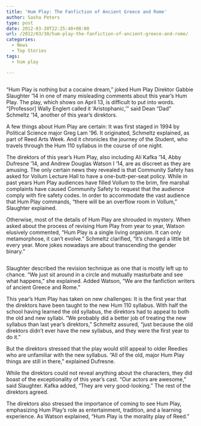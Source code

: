 ```yaml
---
title: 'Hum Play: The Fanfiction of Ancient Greece and Rome'
author: Sasha Peters
type: post
date: 2012-03-30T22:25:48+00:00
url: /2012/03/30/hum-play-the-fanfiction-of-ancient-greece-and-rome/
categories:
  - News
  - Top Stories
tags:
  - hum play

---
```

<a href="http://www.reedquest.org/2012/03/hum-play-the-fanfiction-of-ancient-greece-and-rome/humplayslider/" rel="attachment wp-att-1464"><img class="alignright size-full wp-image-1464" title="HumPlay" src="https://i0.wp.com/www.reedquest.org/wp-content/uploads/2012/03/HumPlayslider.jpg?resize=770%2C430" alt="" data-recalc-dims="1" /></a>

“Hum Play is nothing but a cocaine dream,” joked Hum Play Direktor Gabbie Slaughter ’14 in one of many misleading comments about this year’s Hum Play. The play, which shows on April 13, is difficult to put into words. “[Professor] Wally Englert called it ‘Aristophanic,’” said Dean “Dad” Schmeltz ’14, another of this year’s direktors.

A few things about Hum Play are certain: It was first staged in 1994 by Political Science major Greg Lam ’96. It originated, Schmeltz explained, as part of Reed Arts Week. And it chronicles the journey of the Student, who travels through the Hum 110 syllabus in the course of one night.

The direktors of this year’s Hum Play, also including Ali Kafka ’14, Abby Dufresne ’14, and Andrew Douglas Watson I ’14, are as discreet as they are amusing. The only certain news they revealed is that Community Safety has asked for Vollum Lecture Hall to have a one-butt-per-seat policy. While in past years Hum Play audiences have filled Vollum to the brim, fire marshal complaints have caused Community Safety to request that the audience comply with fire safety codes. In order to accommodate the vast audience that Hum Play commands, “there will be an overflow room in Vollum,” Slaughter explained.

Otherwise, most of the details of Hum Play are shrouded in mystery. When asked about the process of revising Hum Play from year to year, Watson elusively commented, “Hum Play is a single living organism. It can only metamorphose, it can’t evolve.” Schmeltz clarified, “It’s changed a little bit every year. More jokes nowadays are about transcending the gender binary.”

<a href="http://www.reedquest.org/2012/03/hum-play-the-fanfiction-of-ancient-greece-and-rome/humplay1/" rel="attachment wp-att-1465"><img class="aligncenter size-full wp-image-1465" title="Hum Play" src="https://i2.wp.com/www.reedquest.org/wp-content/uploads/2012/03/HumPlay1.jpg?resize=770%2C430" alt="" data-recalc-dims="1" /></a>

Slaughter described the revision technique as one that is mostly left up to chance. “We just sit around in a circle and mutually masturbate and see what happens,” she explained. Added Watson, “We are the fanfiction writers of ancient Greece and Rome.”

This year’s Hum Play has taken on new challenges: It is the first year that the direktors have been taught to the new Hum 110 syllabus. With half the school having learned the old syllabus, the direktors had to appeal to both the old and new syllabi. “We probably did a better job of treating the new syllabus than last year’s direktors,” Schmeltz assured, “just because the old direktors didn’t ever have the new syllabus, and they were the first year to do it.”

But the direktors stressed that the play would still appeal to older Reedies who are unfamiliar with the new syllabus. “All of the old, major Hum Play things are still in there,” explained Dufresne.

While the direktors could not reveal anything about the characters, they did boast of the exceptionality of this year’s cast. “Our actors are awesome,” said Slaughter. Kafka added, “They are very good-looking.” The rest of the direktors agreed.

The direktors also stressed the importance of coming to see Hum Play, emphasizing Hum Play’s role as entertainment, tradition, and a learning experience. As Watson explained, “Hum Play is the morality play of Reed.”